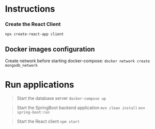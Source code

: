 # Instructions


### Create the React Client

`npx create-react-app client` 


## Docker images configuration

Create network before starting docker-compose:
`docker network create mongodb_network`


# Run applications 

> Start the database server
`docker-compose up`

> Start the SpringBoot backend application
`mvn clean install`
`mvn spring-boot:run`

> Start the React client
`npm start`